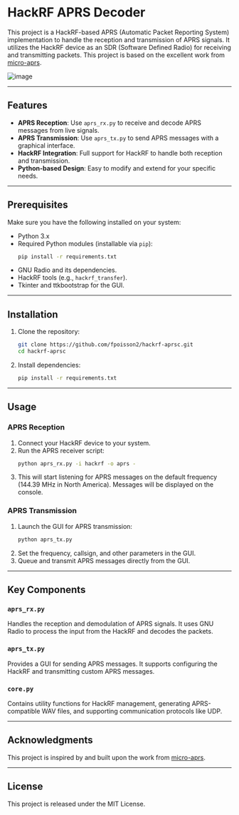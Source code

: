 
# HackRF APRS Decoder

This project is a HackRF-based APRS (Automatic Packet Reporting System) implementation to handle the reception and transmission of APRS signals. It utilizes the HackRF device as an SDR (Software Defined Radio) for receiving and transmitting packets. This project is based on the excellent work from [micro-aprs](https://github.com/stephanelsmith/micro-aprs).

![image](https://github.com/user-attachments/assets/e1caabe6-4f9e-43e2-8c9f-90dff6370495)

---

## Features

- **APRS Reception**: Use `aprs_rx.py` to receive and decode APRS messages from live signals.
- **APRS Transmission**: Use `aprs_tx.py` to send APRS messages with a graphical interface.
- **HackRF Integration**: Full support for HackRF to handle both reception and transmission.
- **Python-based Design**: Easy to modify and extend for your specific needs.

---

## Prerequisites

Make sure you have the following installed on your system:

- Python 3.x
- Required Python modules (installable via `pip`):
  ```bash
  pip install -r requirements.txt
  ```
- GNU Radio and its dependencies.
- HackRF tools (e.g., `hackrf_transfer`).
- Tkinter and ttkbootstrap for the GUI.

---

## Installation

1. Clone the repository:
   ```bash
   git clone https://github.com/fpoisson2/hackrf-aprsc.git
   cd hackrf-aprsc
   ```

2. Install dependencies:
   ```bash
   pip install -r requirements.txt
   ```

---

## Usage

### APRS Reception

1. Connect your HackRF device to your system.
2. Run the APRS receiver script:
   ```bash
   python aprs_rx.py -i hackrf -o aprs -
   ```
3. This will start listening for APRS messages on the default frequency (144.39 MHz in North America). Messages will be displayed on the console.

### APRS Transmission

1. Launch the GUI for APRS transmission:
   ```bash
   python aprs_tx.py
   ```
2. Set the frequency, callsign, and other parameters in the GUI.
3. Queue and transmit APRS messages directly from the GUI.

---

## Key Components

### `aprs_rx.py`

Handles the reception and demodulation of APRS signals. It uses GNU Radio to process the input from the HackRF and decodes the packets.

### `aprs_tx.py`

Provides a GUI for sending APRS messages. It supports configuring the HackRF and transmitting custom APRS messages.

### `core.py`

Contains utility functions for HackRF management, generating APRS-compatible WAV files, and supporting communication protocols like UDP.

---

## Acknowledgments

This project is inspired by and built upon the work from [micro-aprs](https://github.com/stephanelsmith/micro-aprs).

---

## License

This project is released under the MIT License.
